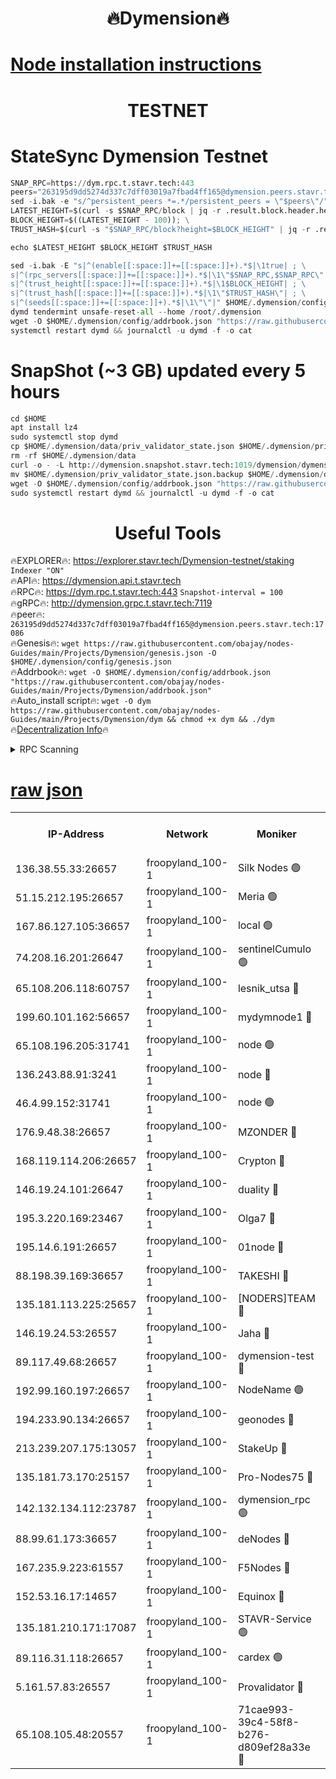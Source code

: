 <h1 align="center"> 🔥Dymension🔥</h1>

[Node installation instructions](https://github.com/obajay/nodes-Guides/tree/main/Projects/Dymension)
=

<h1 align="center"> TESTNET</h1>

# StateSync Dymension Testnet
```python
SNAP_RPC=https://dym.rpc.t.stavr.tech:443
peers="263195d9dd5274d337c7dff03019a7fbad4ff165@dymension.peers.stavr.tech:17086"
sed -i.bak -e "s/^persistent_peers *=.*/persistent_peers = \"$peers\"/" $HOME/.dymension/config/config.toml
LATEST_HEIGHT=$(curl -s $SNAP_RPC/block | jq -r .result.block.header.height); \
BLOCK_HEIGHT=$((LATEST_HEIGHT - 100)); \
TRUST_HASH=$(curl -s "$SNAP_RPC/block?height=$BLOCK_HEIGHT" | jq -r .result.block_id.hash)

echo $LATEST_HEIGHT $BLOCK_HEIGHT $TRUST_HASH

sed -i.bak -E "s|^(enable[[:space:]]+=[[:space:]]+).*$|\1true| ; \
s|^(rpc_servers[[:space:]]+=[[:space:]]+).*$|\1\"$SNAP_RPC,$SNAP_RPC\"| ; \
s|^(trust_height[[:space:]]+=[[:space:]]+).*$|\1$BLOCK_HEIGHT| ; \
s|^(trust_hash[[:space:]]+=[[:space:]]+).*$|\1\"$TRUST_HASH\"| ; \
s|^(seeds[[:space:]]+=[[:space:]]+).*$|\1\"\"|" $HOME/.dymension/config/config.toml
dymd tendermint unsafe-reset-all --home /root/.dymension
wget -O $HOME/.dymension/config/addrbook.json "https://raw.githubusercontent.com/obajay/nodes-Guides/main/Projects/Dymension/addrbook.json"
systemctl restart dymd && journalctl -u dymd -f -o cat

```
# SnapShot (~3 GB) updated every 5 hours
```python
cd $HOME
apt install lz4
sudo systemctl stop dymd
cp $HOME/.dymension/data/priv_validator_state.json $HOME/.dymension/priv_validator_state.json.backup
rm -rf $HOME/.dymension/data
curl -o - -L http://dymension.snapshot.stavr.tech:1019/dymension/dymension-snap.tar.lz4 | lz4 -c -d - | tar -x -C $HOME/.dymension --strip-components 2
mv $HOME/.dymension/priv_validator_state.json.backup $HOME/.dymension/data/priv_validator_state.json
wget -O $HOME/.dymension/config/addrbook.json "https://raw.githubusercontent.com/obajay/nodes-Guides/main/Projects/Dymension/addrbook.json"
sudo systemctl restart dymd && journalctl -u dymd -f -o cat
```

 <h1 align="center"> Useful Tools</h1>

🔥EXPLORER🔥:     https://explorer.stavr.tech/Dymension-testnet/staking        `Indexer "ON"` \
🔥API🔥:          https://dymension.api.t.stavr.tech \
🔥RPC🔥:          https://dym.rpc.t.stavr.tech:443                  `Snapshot-interval = 100` \
🔥gRPC🔥:         http://dymension.grpc.t.stavr.tech:7119 \
🔥peer🔥:         `263195d9dd5274d337c7dff03019a7fbad4ff165@dymension.peers.stavr.tech:17086` \
🔥Genesis🔥:     ```wget https://raw.githubusercontent.com/obajay/nodes-Guides/main/Projects/Dymension/genesis.json -O $HOME/.dymension/config/genesis.json``` \
🔥Addrbook🔥:    ```wget -O $HOME/.dymension/config/addrbook.json "https://raw.githubusercontent.com/obajay/nodes-Guides/main/Projects/Dymension/addrbook.json"``` \
🔥Auto_install script🔥: ```wget -O dym https://raw.githubusercontent.com/obajay/nodes-Guides/main/Projects/Dymension/dym && chmod +x dym && ./dym``` \
🔥[Decentralization Info](https://github.com/obajay/StateSync-snapshots/tree/main/Projects/Dymension/Decentralization)🔥


<details>
<summary>RPC Scanning</summary>

<h2 align="center"> We scan nodes in real time every 4 hours. And we provide the final result of RPC endpoints.
We cannot influence the operation of these nodes in any way. </h2>


```python
If Voting Power is higher than 0 --> then the Node is a validator of the network and may be subject to attack and be a potential threat to the chain.
```
```python
We marked such validators with a red symbol
```

</details>

[raw json](https://rpc-check.dymt.stavr.tech/dymt/rpc-dymt-result.json)
=


<table><tr><th>IP-Address</th><th>Network</th><th>Moniker</th><th>Latest Block Height</th><th>Earliest Block Height</th><th>Catching Up</th><th>Tx Index</th><th>Voting Power</th><th>Scan Time</th></tr><tr><td>136.38.55.33:26657</td><td>froopyland_100-1</td><td>Silk Nodes 🟢</td><td>2361163</td><td>1</td><td>False</td><td>on</td><td>0</td><td>2024-01-30T20:22:43.866190813UTC</td></tr><tr><td>51.15.212.195:26657</td><td>froopyland_100-1</td><td>Meria 🟢</td><td>1651535</td><td>1238063</td><td>False</td><td>on</td><td>0</td><td>2024-01-30T20:21:26.479079855UTC</td></tr><tr><td>167.86.127.105:36657</td><td>froopyland_100-1</td><td>local 🟢</td><td>1651535</td><td>1318001</td><td>False</td><td>off</td><td>0</td><td>2024-01-30T20:22:42.943048679UTC</td></tr><tr><td>74.208.16.201:26647</td><td>froopyland_100-1</td><td>sentinelCumulo 🟢</td><td>2361150</td><td>1652923</td><td>False</td><td>on</td><td>0</td><td>2024-01-30T20:21:30.351780051UTC</td></tr><tr><td>65.108.206.118:60757</td><td>froopyland_100-1</td><td>lesnik_utsa 🔴</td><td>2361154</td><td>1652923</td><td>False</td><td>on</td><td>1</td><td>2024-01-30T20:21:50.522241155UTC</td></tr><tr><td>199.60.101.162:56657</td><td>froopyland_100-1</td><td>mydymnode1 🔴</td><td>2361154</td><td>1652923</td><td>False</td><td>off</td><td>3</td><td>2024-01-30T20:21:51.291286080UTC</td></tr><tr><td>65.108.196.205:31741</td><td>froopyland_100-1</td><td>node 🟢</td><td>2361158</td><td>1652923</td><td>False</td><td>on</td><td>0</td><td>2024-01-30T20:22:17.047870899UTC</td></tr><tr><td>136.243.88.91:3241</td><td>froopyland_100-1</td><td>node 🔴</td><td>2361159</td><td>1652923</td><td>False</td><td>on</td><td>1</td><td>2024-01-30T20:22:25.186248750UTC</td></tr><tr><td>46.4.99.152:31741</td><td>froopyland_100-1</td><td>node 🟢</td><td>2361160</td><td>1652923</td><td>False</td><td>on</td><td>0</td><td>2024-01-30T20:22:27.625616412UTC</td></tr><tr><td>176.9.48.38:26657</td><td>froopyland_100-1</td><td>MZONDER 🔴</td><td>2361161</td><td>1652923</td><td>False</td><td>on</td><td>1</td><td>2024-01-30T20:22:36.067387437UTC</td></tr><tr><td>168.119.114.206:26657</td><td>froopyland_100-1</td><td>Crypton 🔴</td><td>2361164</td><td>1652923</td><td>False</td><td>off</td><td>1</td><td>2024-01-30T20:22:51.010932970UTC</td></tr><tr><td>146.19.24.101:26647</td><td>froopyland_100-1</td><td>duality 🔴</td><td>2361157</td><td>1655313</td><td>False</td><td>on</td><td>1</td><td>2024-01-30T20:22:09.518111918UTC</td></tr><tr><td>195.3.220.169:23467</td><td>froopyland_100-1</td><td>Olga7 🔴</td><td>2361161</td><td>1655313</td><td>False</td><td>on</td><td>1</td><td>2024-01-30T20:22:36.461320091UTC</td></tr><tr><td>195.14.6.191:26657</td><td>froopyland_100-1</td><td>01node 🔴</td><td>2361164</td><td>1655732</td><td>False</td><td>on</td><td>1</td><td>2024-01-30T20:22:50.659722609UTC</td></tr><tr><td>88.198.39.169:36657</td><td>froopyland_100-1</td><td>TAKESHI 🔴</td><td>2361150</td><td>1656584</td><td>False</td><td>on</td><td>1</td><td>2024-01-30T20:21:30.633663958UTC</td></tr><tr><td>135.181.113.225:25657</td><td>froopyland_100-1</td><td>[NODERS]TEAM 🔴</td><td>2361159</td><td>1656584</td><td>False</td><td>on</td><td>1</td><td>2024-01-30T20:22:20.308125926UTC</td></tr><tr><td>146.19.24.53:26557</td><td>froopyland_100-1</td><td>Jaha 🔴</td><td>2361159</td><td>1656584</td><td>False</td><td>off</td><td>1</td><td>2024-01-30T20:22:24.817523547UTC</td></tr><tr><td>89.117.49.68:26657</td><td>froopyland_100-1</td><td>dymension-test 🔴</td><td>2361164</td><td>1723012</td><td>False</td><td>on</td><td>1</td><td>2024-01-30T20:22:51.442201239UTC</td></tr><tr><td>192.99.160.197:26657</td><td>froopyland_100-1</td><td>NodeName 🟢</td><td>1829304</td><td>1826584</td><td>False</td><td>on</td><td>0</td><td>2024-01-30T20:22:56.489504727UTC</td></tr><tr><td>194.233.90.134:26657</td><td>froopyland_100-1</td><td>geonodes 🔴</td><td>2361157</td><td>2015001</td><td>False</td><td>on</td><td>1</td><td>2024-01-30T20:22:10.450137810UTC</td></tr><tr><td>213.239.207.175:13057</td><td>froopyland_100-1</td><td>StakeUp 🔴</td><td>2361165</td><td>2060558</td><td>False</td><td>off</td><td>1</td><td>2024-01-30T20:22:56.740335537UTC</td></tr><tr><td>135.181.73.170:25157</td><td>froopyland_100-1</td><td>Pro-Nodes75 🔴</td><td>2361152</td><td>2061152</td><td>False</td><td>on</td><td>1</td><td>2024-01-30T20:21:41.920529193UTC</td></tr><tr><td>142.132.134.112:23787</td><td>froopyland_100-1</td><td>dymension_rpc 🟢</td><td>2361157</td><td>2076584</td><td>False</td><td>on</td><td>0</td><td>2024-01-30T20:22:08.700456010UTC</td></tr><tr><td>88.99.61.173:36657</td><td>froopyland_100-1</td><td>deNodes 🔴</td><td>2361158</td><td>2077398</td><td>False</td><td>off</td><td>1</td><td>2024-01-30T20:22:17.477515124UTC</td></tr><tr><td>167.235.9.223:61557</td><td>froopyland_100-1</td><td>F5Nodes 🔴</td><td>2361155</td><td>2100380</td><td>False</td><td>off</td><td>1</td><td>2024-01-30T20:21:57.747426534UTC</td></tr><tr><td>152.53.16.17:14657</td><td>froopyland_100-1</td><td>Equinox 🔴</td><td>2361150</td><td>2169800</td><td>False</td><td>on</td><td>1</td><td>2024-01-30T20:21:29.539976788UTC</td></tr><tr><td>135.181.210.171:17087</td><td>froopyland_100-1</td><td>STAVR-Service 🟢</td><td>2361151</td><td>2225118</td><td>False</td><td>on</td><td>0</td><td>2024-01-30T20:21:35.345694620UTC</td></tr><tr><td>89.116.31.118:26657</td><td>froopyland_100-1</td><td>cardex 🟢</td><td>2361156</td><td>2339417</td><td>False</td><td>on</td><td>0</td><td>2024-01-30T20:22:04.297913684UTC</td></tr><tr><td>5.161.57.83:26557</td><td>froopyland_100-1</td><td>Provalidator 🔴</td><td>2361150</td><td>2339618</td><td>False</td><td>on</td><td>1</td><td>2024-01-30T20:21:27.183137099UTC</td></tr><tr><td>65.108.105.48:20557</td><td>froopyland_100-1</td><td>71cae993-39c4-58f8-b276-d809ef28a33e 🔴</td><td>2361157</td><td>2352923</td><td>False</td><td>on</td><td>1</td><td>2024-01-30T20:22:09.070726598UTC</td></tr></table>
